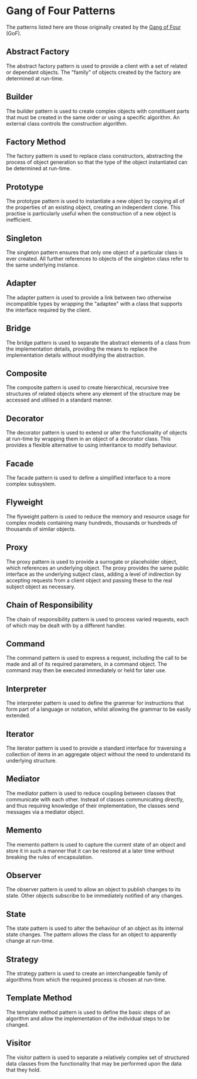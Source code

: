 # Gang of Four Patterns
The patterns listed here are those originally created by
the [Gang of Four](http://www.blackwasp.co.uk/gofpatterns.aspx) (GoF).

## Abstract Factory
The abstract factory pattern is used to provide a client with a set of related
or dependant objects. The "family" of objects created by the factory are
determined at run-time.

## Builder
The builder pattern is used to create complex objects with constituent parts
that must be created in the same order or using a specific algorithm. An
external class controls the construction algorithm.

## Factory Method
The factory pattern is used to replace class constructors, abstracting the
process of object generation so that the type of the object instantiated can be
determined at run-time.

## Prototype
The prototype pattern is used to instantiate a new object by copying all of the
properties of an existing object, creating an independent clone. This practise
is particularly useful when the construction of a new object is inefficient.

## Singleton
The singleton pattern ensures that only one object of a particular class is ever
created. All further references to objects of the singleton class refer to the
same underlying instance.

## Adapter
The adapter pattern is used to provide a link between two otherwise incompatible
types by wrapping the "adaptee" with a class that supports the interface
required by the client.

## Bridge
The bridge pattern is used to separate the abstract elements of a class from the
implementation details, providing the means to replace the implementation
details without modifying the abstraction.

## Composite
The composite pattern is used to create hierarchical, recursive tree structures
of related objects where any element of the structure may be accessed and
utilised in a standard manner.

## Decorator
The decorator pattern is used to extend or alter the functionality of objects at
run-time by wrapping them in an object of a decorator class. This provides a
flexible alternative to using inheritance to modify behaviour.

## Facade
The facade pattern is used to define a simplified interface to a more complex
subsystem.

## Flyweight
The flyweight pattern is used to reduce the memory and resource usage for
complex models containing many hundreds, thousands or hundreds of thousands of
similar objects.

## Proxy
The proxy pattern is used to provide a surrogate or placeholder object, which
references an underlying object. The proxy provides the same public interface as
the underlying subject class, adding a level of indirection by accepting
requests from a client object and passing these to the real subject object as
necessary.

## Chain of Responsibility
The chain of responsibility pattern is used to process varied requests, each of
which may be dealt with by a different handler.

## Command
The command pattern is used to express a request, including the call to be made
and all of its required parameters, in a command object. The command may then be
executed immediately or held for later use.

## Interpreter
The interpreter pattern is used to define the grammar for instructions that form
part of a language or notation, whilst allowing the grammar to be easily
extended.

## Iterator
The iterator pattern is used to provide a standard interface for traversing a
collection of items in an aggregate object without the need to understand its
underlying structure.

## Mediator
The mediator pattern is used to reduce coupling between classes that communicate
with each other. Instead of classes communicating directly, and thus requiring
knowledge of their implementation, the classes send messages via a mediator
object.

## Memento
The memento pattern is used to capture the current state of an object and store
it in such a manner that it can be restored at a later time without breaking the
rules of encapsulation.

## Observer
The observer pattern is used to allow an object to publish changes to its state.
Other objects subscribe to be immediately notified of any changes.

## State
The state pattern is used to alter the behaviour of an object as its internal
state changes. The pattern allows the class for an object to apparently change
at run-time.

## Strategy
The strategy pattern is used to create an interchangeable family of algorithms
from which the required process is chosen at run-time.

## Template Method
The template method pattern is used to define the basic steps of an algorithm
and allow the implementation of the individual steps to be changed.

## Visitor
The visitor pattern is used to separate a relatively complex set of structured
data classes from the functionality that may be performed upon the data that
they hold.
